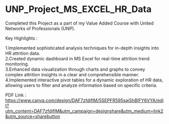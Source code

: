 # UNP_Project_MS_EXCEL_HR_Data
Completed this Project as a part of my Value Added Course with United Networks of Professionals (UNP).

Key Highlights :

1.Implemented sophisticated analysis techniques for in-depth insights into HR attrition data.  
2.Created dynamic dashboard in MS Excel for real-time attrition trend monitoring.  
3.Enhanced data visualization through charts and graphs to convey complex attrition insights in a clear and comprehensible manner.  
4.Implemented interactive pivot tables for a dynamic exploration of HR data, allowing users to filter and analyze information based on specific criteria.   

PDF Link : https://www.canva.com/design/DAF7zfdiflM/5SEPFR595sajShBlFY6VYA/edit?utm_content=DAF7zfdiflM&utm_campaign=designshare&utm_medium=link2&utm_source=sharebutton
